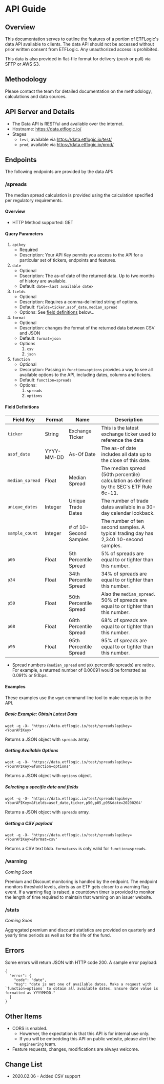 # API Guide

## Overview

This documentation serves to outline the features of a portion of ETFLogic's data API available to clients. The data API should not be accessed without prior written consent from ETFLogic. Any unauthorized access is prohibited.

This data is also provided in flat-file format for delivery (push or pull) via SFTP or AWS S3.

## Methodology

Please contact the team for detailed documentation on the methodology, calculations and data sources.

## API Server and Details

* The Data API is RESTful and available over the internet.
* Hostname: https://data.etflogic.io/
* Stages
  * `test`, available via https://data.etflogic.io/test/
  * `prod`, available via https://data.etflogic.io/prod/


## Endpoints
The following endpoints are provided by the data API:

### /spreads

The median spread calculation is provided using the calculation specified per regulatory requirements.

#### Overview
* HTTP Method supported: GET

#### Query Parameters
1. `apikey`
   * Required
   * Description: Your API Key permits you access to the API for a particular set of tickers, endpoints and features.
1. `date`
   * Optional
   * Dsecription: The as-of date of the returned data. Up to two months of history are available.
   * Default: `date=<last available date>`
1. `fields`
   * Optional
   * Description: Requires a comma-delimited string of options.
   * Default: `fields=ticker,asof_date,median_spread`
   * Options: See [field definitions](#Field-Definitions) below...
1. `format`
   * Optional
   * Description: changes the format of the returned data between CSV and JSON
   * Default: `format=json`
   * Options
     1. `csv`
     1. `json`
1. `function`
   * Optional
   * Description: Passing in `function=options` provides a way to see all available options to the API, including dates, columns and tickers.
   * Default: `function=spreads`
   * Options:
     1. `spreads`
     1. `options`

#### Field Definitions


| Field Key | Format | Name | Description |
| -- | -- | -- | -- |
| `ticker` | String | Exchange TIcker | This is the latest exchange ticker used to reference the data |
| `asof_date` |  YYYY-MM-DD | As-Of Date | The as-of date includes all data up to the close of this date. |
| `median_spread` | Float | Median Spread | The median spread (50th percentile) calculation as defined by the SEC's ETF Rule 6c-11.  |
| `unique_dates` | Integer | Unique Trade Dates | The number of trade dates available in a 30-day calendar lookback. |
| `sample_count` | Integer |# of 10-Second Samples | The number of ten second samples. A typical trading day has 2,340 10-second samples. |
| `p05` | Float | 5th Percentile Spread | 5% of spreads are equal to or tighter than this number. |
| `p34` | Float | 34th Percentile Spread | 34% of spreads are equal to or tighter than this number. |
| `p50` | Float | 50th Percentile Spread | Also the `median_spread`. 50% of spreads are equal to or tighter than this number.  |
| `p68` | Float | 68th Percentile Spread | 68% of spreads are equal to or tighter than this number. |
| `p95` | Float | 95th Percentile Spread | 95% of spreads are equal to or tighter than this number. |

* Spread numbers (`median_spread` and `pXX` percentile spreads) are ratios. For example, a returned number of 0.00091 would be formatted as 0.091% or 9.1bps.


#### Examples

These examples use the `wget` command line tool to make requests to the API.


##### Basic Example: Obtain Latest Data

```
wget -q -O- 'https://data.etflogic.io/test/spreads?apikey=<YourAPIKey>'

```
Returns a JSON object with `spreads` array.

#####  Getting Available Options

```
wget -q -O- 'https://data.etflogic.io/test/spreads?apikey=<YourAPIKey>&function=options'

```
Returns a JSON object with `options` object.

#####  Selecting a specific date and fields

```
wget -q -O- 'https://data.etflogic.io/test/spreads?apikey=<YourAPIKey>&fields=asof_date,ticker,p50,p05,p95&date=20200204'

```
Returns a JSON object with `spreads` array.

#####  Getting a CSV payload


```
wget -q -O- 'https://data.etflogic.io/test/spreads?apikey=<YourAPIKey>&format=csv'

```
Returns a CSV text blob. `format=csv` is only valid for `function=spreads`.

### /warning

_Coming Soon_

Premium and Discount monitoring is handled by the endpoint. The endpoint monitors threshold levels, alerts as an ETF gets closer to a warning flag event. If a warning flag is raised, a countdown timer is provided to monitor the length of time required to maintain that warning on an issuer website.

### /stats

_Coming Soon_

Aggregated premium and discount statistics are provided on quarterly and yearly time periods as well as for the life of the fund.

## Errors

Some errors will return JSON with HTTP code 200. A sample error payload:

```
{
  "error": {
    "code": "date",
    "msg": "date is not one of available dates. Make a request with `function=options` to obtain all available dates. Ensure date value is formatted as YYYYMMDD."
  }
}
```

## Other Items

* CORS is enabled.
  * Howerver, the expectation is that this API is for internal use only.
  * If you will be embedding this API on public website, please alert the `engineering` team.
* Feature requests, changes, modifications are always welcome.

## Change List

* 2020.02.06 - Added CSV support
